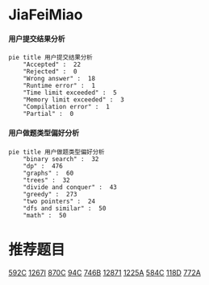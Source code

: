 # JiaFeiMiao

<!-- tabs:start -->



#### **用户提交结果分析**

```mermaid
pie title 用户提交结果分析
    "Accepted" :  22
    "Rejected" :  0
    "Wrong answer" :  18
    "Runtime error" :  1
    "Time limit exceeded" :  5
    "Memory limit exceeded" :  3
    "Compilation error" :  1
    "Partial" :  0
```

#### **用户做题类型偏好分析**

```mermaid
pie title 用户做题类型偏好分析
    "binary search" :  32
    "dp" :  476
    "graphs" :  60
    "trees" :  32
    "divide and conquer" :  43
    "greedy" :  273
    "two pointers" :  24
    "dfs and similar" :  50
    "math" :  50
```



<!-- tabs:end -->
# 推荐题目
[592C](https://codeforces.com/contest/592/problem/C)
[1267I](https://codeforces.com/contest/1267/problem/I)
[870C](https://codeforces.com/contest/870/problem/C)
[94C](https://codeforces.com/contest/94/problem/C)
[746B](https://codeforces.com/contest/746/problem/B)
[12871](https://codeforces.com/contest/1287/problem/1)
[1225A](https://codeforces.com/contest/1225/problem/A)
[584C](https://codeforces.com/contest/584/problem/C)
[118D](https://codeforces.com/contest/118/problem/D)
[772A](https://codeforces.com/contest/772/problem/A)
